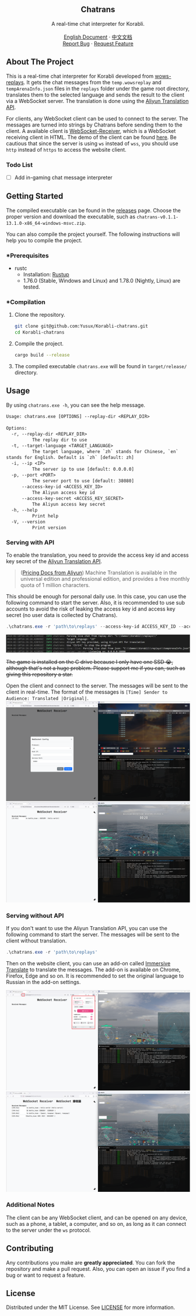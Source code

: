 <div align="center">
    <h2 align="center">Chatrans</h2>
    <p align="center">
        A real-time chat interpreter for Korabli.
        <br />
        <br />
        <a href="https://github.com/Yusux/Korabli-chatrans/blob/main/README.md">English Document</a>
        ·
        <a href="https://github.com/Yusux/Korabli-chatrans/blob/main/docs/README_CN.md">中文文档</a>
        <br />
        <a href="https://github.com/Yusux/Korabli-chatrans/issues">Report Bug</a>
        ·
        <a href="https://github.com/Yusux/Korabli-chatrans/issues">Request Feature</a>
    </p>
</div>

## About The Project

This is a real-time chat interpreter for Korabli developed from [wows-replays](https://github.com/lkolbly/wows-replays). It gets the chat messages from the `temp.wowsreplay` and `tempArenaInfo.json` files in the `replays` folder under the game root directory, translates them to the selected language and sends the result to the client via a WebSocket server. The translation is done using the [Aliyun Translation API](https://www.aliyun.com/product/ai/alimt). 

For clients, any WebSocket client can be used to connect to the server. The messages are turned into strings by Chatrans before sending them to the client. A available client is [WebSocket-Receiver](https://github.com/Yusux/WebSocket-Receiver), which is a WebSocket receiving client in HTML. The demo of the client can be found [here](http://lab.yusux.xyz/WebSocket-Receiver). Be cautious that since the server is using `ws` instead of `wss`, you should use `http` instead of `https` to access the website client.


### Todo List

- [ ] Add in-gaming chat message interpreter


## Getting Started

The compiled executable can be found in the [releases](https://github.com/Yusux/Korabli-chatrans/releases) page. Choose the proper version and download the executable, such as `chatrans-v0.1.1-13.1.0-x86_64-windows-msvc.zip`.

You can also compile the project yourself. The following instructions will help you to compile the project.

### *Prerequisites

- rustc
  - Installation: [Rustup](https://rustup.rs/)
  - 1.76.0 (Stable, Windows and Linux) and 1.78.0 (Nightly, Linux) are tested.

### *Compilation

1. Clone the repository.
    ``` sh
    git clone git@github.com:Yusux/Korabli-chatrans.git
    cd Korabli-chatrans
    ```
2. Compile the project.
    ``` sh
    cargo build --release
    ```
3. The compiled executable `chatrans.exe` will be found in `target/release/` directory.

## Usage

By using `chatrans.exe -h`, you can see the help message.

``` text
Usage: chatrans.exe [OPTIONS] --replay-dir <REPLAY_DIR>

Options:
  -r, --replay-dir <REPLAY_DIR>
          The replay dir to use
  -t, --target-language <TARGET_LANGUAGE>
          The target language, where `zh` stands for Chinese, `en` stands for English. Default is `zh` [default: zh]
  -i, --ip <IP>
          The server ip to use [default: 0.0.0.0]
  -p, --port <PORT>
          The server port to use [default: 38080]
      --access-key-id <ACCESS_KEY_ID>
          The Aliyun access key id
      --access-key-secret <ACCESS_KEY_SECRET>
          The Aliyun access key secret
  -h, --help
          Print help
  -V, --version
          Print version
```

### Serving with API

To enable the translation, you need to provide the access key id and access key secret of the [Aliyun Translation API](https://www.aliyun.com/product/ai/alimt).

> ([Pricing Docs from Aliyun](https://www.alibabacloud.com/help/en/machine-translation/product-overview/product-pricing)) Machine Translation is available in the universal edition and professional edition, and provides a free monthly quota of 1 million characters.

This should be enough for personal daily use. In this case, you can use the following command to start the server. Also, it is recommended to use sub accounts to avoid the risk of leaking the access key id and access key secret (no user data is collected by Chatrans). 

``` powershell
.\chatrans.exe -r 'path\to\replays' --access-key-id ACCESS_KEY_ID --access-key-secret ACCESS_KEY_SECRET
```

![Serving with API](docs/images/serving_with_api.png)

~~The game is installed on the C drive because I only have one SSD 😭, although that's not a huge problem. Please support me if you can, such as giving this repository a star.~~

Open the client and connect to the server. The messages will be sent to the client in real-time. The format of the messages is `[Time] Sender to Audience: Translated |Original|`.
![Serving with API - Connecting](docs/images/serving_with_api_connecting.png)
![Serving with API - Message Sent](docs/images/serving_with_api_message.png)

### Serving without API

If you don't want to use the Aliyun Translation API, you can use the following command to start the server. The messages will be sent to the client without translation.

``` powershell
.\chatrans.exe -r 'path\to\replays'
```

Then on the website client, you can use an add-on called [Immersive Translate](https://immersivetranslate.com/) to translate the messages. The add-on is available on Chrome, Firefox, Edge and so on. It is recommended to set the original language to Russian in the add-on settings.

![Serving without API - Connecting](docs/images/serving_without_api_setting.png)
![Serving without API - Message Sent](docs/images/serving_without_api_message.png)

### Additional Notes

The client can be any WebSocket client, and can be opened on any device, such as a phone, a tablet, a computer, and so on, as long as it can connect to the server under the `ws` protocol.

## Contributing

Any contributions you make are **greatly appreciated**. You can fork the repository and make a pull request. Also, you can open an issue if you find a bug or want to request a feature.

## License

Distributed under the MIT License. See [LICENSE](https://github.com/Yusux/Korabli-chatrans/blob/main/LICENSE) for more information.
